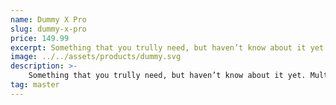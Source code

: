 ```yaml
---
name: Dummy X Pro
slug: dummy-x-pro
price: 149.99
excerpt: Something that you trully need, but haven’t know about it yet
image: ../../assets/products/dummy.svg
description: >-
    Something that you trully need, but haven’t know about it yet. Multiple winner of Community Awarads.
tag: master
---
```

